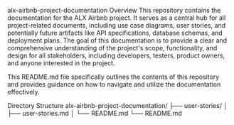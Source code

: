 alx-airbnb-project-documentation
Overview
This repository contains the documentation for the ALX Airbnb project. It serves as a central hub for all project-related documents, including use case diagrams, user stories, and potentially future artifacts like API specifications, database schemas, and deployment plans. The goal of this documentation is to provide a clear and comprehensive understanding of the project's scope, functionality, and design for all stakeholders, including developers, testers, product owners, and anyone interested in the project.

This README.md file specifically outlines the contents of this repository and provides guidance on how to navigate and utilize the documentation effectively.

Directory Structure
alx-airbnb-project-documentation/ ├── user-stories/ │ ├── user-stories.md │ └── README.md └── README.md
